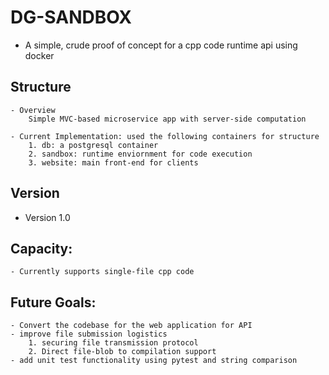 # DG-SANDBOX
- A simple, crude proof of concept for a cpp code runtime api using docker

## Structure
    - Overview
        Simple MVC-based microservice app with server-side computation
    
    - Current Implementation: used the following containers for structure
        1. db: a postgresql container
        2. sandbox: runtime enviornment for code execution
        3. website: main front-end for clients

## Version
- Version 1.0

## Capacity:
    - Currently supports single-file cpp code

## Future Goals:
    - Convert the codebase for the web application for API
    - improve file submission logistics
        1. securing file transmission protocol
        2. Direct file-blob to compilation support
    - add unit test functionality using pytest and string comparison
